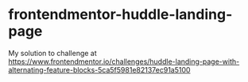 # frontendmentor-huddle-landing-page
My solution to challenge at https://www.frontendmentor.io/challenges/huddle-landing-page-with-alternating-feature-blocks-5ca5f5981e82137ec91a5100
